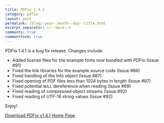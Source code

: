 ```yaml
---
title: PDFio 1.4.1
category: pdfio
layout: post
permalink: /blog/:year-:month-:day-:title.html
excerpt_separator: <!--more-->
comments: true
commentform: true
---
```


PDFio 1.4.1 is a bug fix release. Changes include:

- Added license files for the example fonts now bundled with PDFio (Issue #91)
- Fixed the link libraries for the example source code (Issue #86)
- Fixed handling of the Info object (Issue #87)
- Fixed opening of PDF files less than 1024 bytes in length (Issue #87)
- Fixed potential `NULL` dereference when reading (Issue #89)
- Fixed reading of compressed object streams (Issue #92)
- Fixed reading of UTF-16 string values (Issue #92)

Enjoy!

<a class="btn btn-primary" href="https://github.com/michaelrsweet/pdfio/releases/tag/v1.4.1">Download PDFio v1.4.1</a>
<a class="btn btn-primary" href="/pdfio/index.html">Home Page</a>
